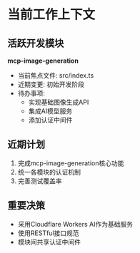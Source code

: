 # 当前工作上下文

## 活跃开发模块
**mcp-image-generation**
- 当前焦点文件: src/index.ts
- 近期变更: 初始开发阶段
- 待办事项:
  - 实现基础图像生成API
  - 集成AI模型服务
  - 添加认证中间件

## 近期计划
1. 完成mcp-image-generation核心功能
2. 统一各模块的认证机制
3. 完善测试覆盖率

## 重要决策
- 采用Cloudflare Workers AI作为基础服务
- 使用RESTful接口规范
- 模块间共享认证中间件
